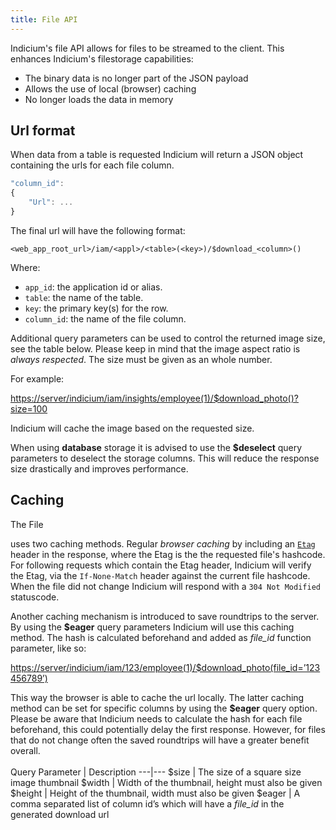```yaml
---
title: File API
---
```


Indicium's file API allows for files to be streamed to the client. This enhances Indicium's filestorage capabilities:

- The binary data is no longer part of the JSON payload
- Allows the use of local (browser) caching
- No longer loads the data in memory

## Url format
When data from a table is requested Indicium will return a JSON object containing the urls for each file column.

```javascript
"column_id":
{
    "Url": ...
}
```

The final url will have the following format:

`<web_app_root_url>/iam/<appl>/<table>(<key>)/$download_<column>()`

Where:
- `app_id`: the application id or alias.
- `table`: the name of the table.
- `key`: the primary key(s) for the row.
- `column_id`: the name of the file column.

Additional query parameters can be used to control the returned image size, see the table below. Please keep in mind
that the image aspect ratio is _always respected_. The size must be given as an whole number. 

For example:

<https://server/indicium/iam/insights/employee(1)/$download_photo()?size=100>

Indicium will cache the image based on the requested size.

When using **database** storage it is advised to use the **$deselect** query parameters to deselect the storage columns.
This will reduce the response size drastically and improves performance.

## Caching

The File 

uses two caching methods. Regular _browser caching_ by including an [`Etag`](https://developer.mozilla.org/en-US/docs/Web/HTTP/Headers/ETag) header in the
response, where the Etag is the the requested file's hashcode. For following requests which contain the Etag header, Indicium
will verify the Etag, via the `If-None-Match` header against the current file hashcode. When the file did not change
Indicium will respond with a `304 Not Modified` statuscode.

Another caching mechanism is introduced to save roundtrips to the server. By using the **$eager** query parameters Indicium
 will use this caching method. The hash is calculated beforehand and added as _file_id_ function parameter, like so:

<https://server/indicium/iam/123/employee(1)/$download_photo(file_id=’123456789’)>

This way the browser is able to cache the url locally. The latter caching method can be set for specific columns by using the 
**$eager** query option. Please be aware that Indicium needs to calculate the hash for each file beforehand, this could potentially 
delay the first response. However, for files that do not change often the saved roundtrips will have a greater benefit overall.
<br><br>
Query Parameter | Description
---|---
$size | The size of a square size image thumbnail
$width | Width of the thumbnail, height must also be given
$height | Height of the thumbnail, width must also be given
$eager | A comma separated list of column id’s which will have a *file_id* in the generated download url
